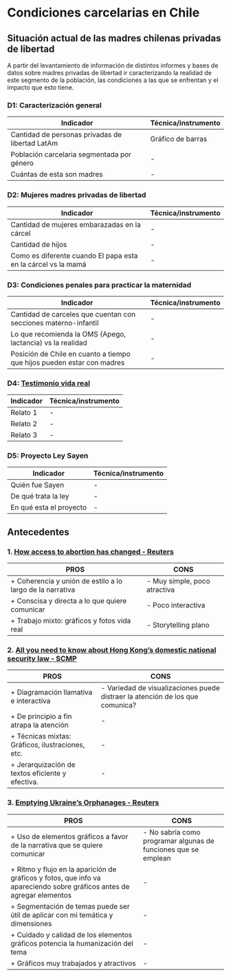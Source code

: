 # Condiciones carcelarias en Chile
## Situación actual de las madres chilenas privadas de libertad
A partir del levantamiento de información de distintos informes y bases de datos sobre madres privadas de libertad ir caracterizando la realidad de este segmento de la población, las condiciones a las que se enfrentan y el impacto que esto tiene.

### D1: Caracterización general
| Indicador                                                                     | Técnica/instrumento                   |
|-------------------------------------------------------------------------------|---------------------------------------|
| Cantidad de personas privadas de libertad LatAm                               | Gráfico de barras                     |
| Población carcelaria segmentada por género                                    | -                                     |
| Cuántas de esta son madres                                                    | -                                     |

### D2: Mujeres madres privadas de libertad
| Indicador                                                                     | Técnica/instrumento                   |
|-------------------------------------------------------------------------------|---------------------------------------|
| Cantidad de mujeres embarazadas en la cárcel                                  | -                                     |
| Cantidad de hijos                                                             | -                                     |
| Como es diferente cuando El papa esta en la cárcel vs la mamá                 | -                                     |

### D3: Condiciones penales para practicar la maternidad
| Indicador                                                                     | Técnica/instrumento                   |
|-------------------------------------------------------------------------------|---------------------------------------|
| Cantidad de carceles que cuentan con secciones materno-infantil               | -                                     |
| Lo que recomienda la OMS (Apego, lactancia) vs la realidad                    | -                                     |
| Posición de Chile en cuanto a tiempo que hijos pueden estar con madres        | -                                     |

### D4: [Testimonio vida real](https://justiciaysociedad.uc.cl/ser-mama-en-la-carcel/)
| Indicador                                                                     | Técnica/instrumento                   |
|-------------------------------------------------------------------------------|---------------------------------------|
| Relato 1                                                                      | -                                     |
| Relato 2                                                                      | -                                     |
| Relato 3                                                                      | -                                     |

### D5: Proyecto Ley Sayen
| Indicador                                                                     | Técnica/instrumento                   |
|-------------------------------------------------------------------------------|---------------------------------------|
| Quién fue Sayen                                                               | -                                     |
| De qué trata la ley                                                           | -                                     |
| En qué esta el proyecto                                                       | -                                     |

## Antecedentes
### 1. [How access to abortion has changed - Reuters](https://www.reuters.com/graphics/USA-ABORTION/DISTANCE/zgpobowdqvd/)
| PROS                                                                          | CONS                  |
|-------------------------------------------------------------------------------|---------------------------------------|
| + Coherencia y unión de estilo a lo largo de la narrativa                     | - Muy simple, poco atractiva          |
| + Conscisa y directa a lo que quiere comunicar                                | - Poco interactiva                    |
| + Trabajo mixto: gráficos y fotos vida real                                   | - Storytelling plano                  |

### 2. [All you need to know about Hong Kong’s domestic national security law - SCMP](https://multimedia.scmp.com/infographics/news/hong-kong/article/3254557/article23law/index.html)
| PROS                                                                          | CONS                  |
|-------------------------------------------------------------------------------|---------------------------------------|
| + Diagramación llamativa e interactiva                                        | - Variedad de visualizaciones puede distraer la atención de los que comunica? |
| + De principio a fin atrapa la atención                                       | -                                     |
| + Técnicas mixtas: Gráficos, ilustraciones, etc.                              | -                                     |
| + Jerarquización de textos eficiente y efectiva.                              | -                                     |

### 3. [Emptying Ukraine’s Orphanages - Reuters](https://www-reuters-com.translate.goog/graphics/UKRAINE-CRISIS/ORPHANS/dwpkrxzwwvm/?_x_tr_sl=en&_x_tr_tl=es&_x_tr_hl=es&_x_tr_pto=sc)
| PROS                                                                          | CONS                  |
|-------------------------------------------------------------------------------|---------------------------------------|
| + Uso de elementos gráficos a favor de la narrativa que se quiere comunicar   | - No sabría como programar algunas de funciones que se emplean |
| + Ritmo y flujo en la aparición de gráficos y fotos, que info va apareciendo sobre gráficos antes de agregar elementos  | -                    |
| + Segmentación de temas puede ser útil de aplicar con mi temática y dimensiones | -                                     |
| + Cuidado y calidad de los elementos gráficos potencia la humanización del tema | -                                     |
| + Gráficos muy trabajados y atractivos                                          | -                                     |


